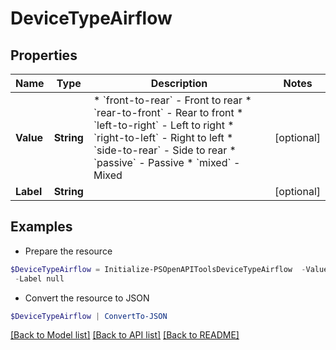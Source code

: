 # DeviceTypeAirflow
## Properties

Name | Type | Description | Notes
------------ | ------------- | ------------- | -------------
**Value** | **String** | * &#x60;front-to-rear&#x60; - Front to rear * &#x60;rear-to-front&#x60; - Rear to front * &#x60;left-to-right&#x60; - Left to right * &#x60;right-to-left&#x60; - Right to left * &#x60;side-to-rear&#x60; - Side to rear * &#x60;passive&#x60; - Passive * &#x60;mixed&#x60; - Mixed | [optional] 
**Label** | **String** |  | [optional] 

## Examples

- Prepare the resource
```powershell
$DeviceTypeAirflow = Initialize-PSOpenAPIToolsDeviceTypeAirflow  -Value null `
 -Label null
```

- Convert the resource to JSON
```powershell
$DeviceTypeAirflow | ConvertTo-JSON
```

[[Back to Model list]](../README.md#documentation-for-models) [[Back to API list]](../README.md#documentation-for-api-endpoints) [[Back to README]](../README.md)


